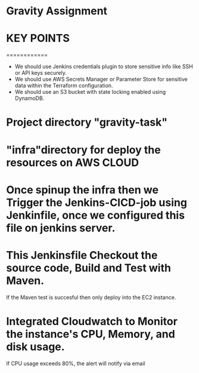 # Gravity Assignment

# KEY POINTS
============
* We should use Jenkins credentials plugin to store sensitive info like SSH or API keys securely.
* We should use AWS Secrets Manager or Parameter Store for sensitive data within the Terraform configuration.
* We should use an S3 bucket with state locking enabled using DynamoDB.


# Project directory "gravity-task"

# "infra"directory for deploy the resources on AWS CLOUD

# Once spinup the infra then we Trigger the Jenkins-CICD-job using Jenkinfile, once we configured this file on jenkins server. 

# This Jenkinsfile Checkout the source code, Build and Test with Maven. 
  If the Maven test is succesful then only deploy into the EC2 instance.

# Integrated Cloudwatch to Monitor the instance's CPU, Memory, and disk usage.
  If CPU usage exceeds 80%, the alert will notify via email 
